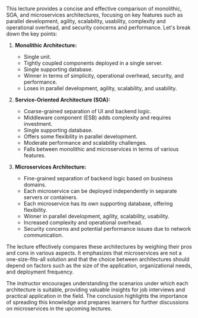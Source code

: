 This lecture provides a concise and effective comparison of monolithic, SOA, and microservices architectures, focusing on key features such as parallel development, agility, scalability, usability, complexity and operational overhead, and security concerns and performance. Let's break down the key points:

1. **Monolithic Architecture:**
   - Single unit.
   - Tightly coupled components deployed in a single server.
   - Single supporting database.
   - Winner in terms of simplicity, operational overhead, security, and performance.
   - Loses in parallel development, agility, scalability, and usability.

2. **Service-Oriented Architecture (SOA):**
   - Coarse-grained separation of UI and backend logic.
   - Middleware component (ESB) adds complexity and requires investment.
   - Single supporting database.
   - Offers some flexibility in parallel development.
   - Moderate performance and scalability challenges.
   - Falls between monolithic and microservices in terms of various features.

3. **Microservices Architecture:**
   - Fine-grained separation of backend logic based on business domains.
   - Each microservice can be deployed independently in separate servers or containers.
   - Each microservice has its own supporting database, offering flexibility.
   - Winner in parallel development, agility, scalability, usability.
   - Increased complexity and operational overhead.
   - Security concerns and potential performance issues due to network communication.

The lecture effectively compares these architectures by weighing their pros and cons in various aspects. It emphasizes that microservices are not a one-size-fits-all solution and that the choice between architectures should depend on factors such as the size of the application, organizational needs, and deployment frequency.

The instructor encourages understanding the scenarios under which each architecture is suitable, providing valuable insights for job interviews and practical application in the field. The conclusion highlights the importance of spreading this knowledge and prepares learners for further discussions on microservices in the upcoming lectures.